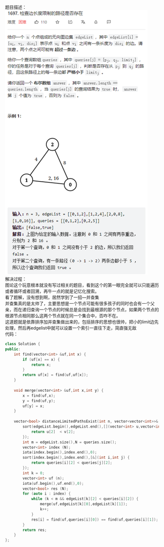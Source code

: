 题目描述：  
![image](/basical/gragh/image/image1.png)  
解决过程：  
图论这个玩意根本就没有写过相关的题目，看到这个的第一眼完全就可以只能遍历或者循环或者回溯，再牛一点的就是记忆化搜索。  
看了题解，没有想到啊，居然学到了一招—并查集  
并查集真的是太帅了，主要思想是一个节点可能有很多孩子的同时也会有一个父亲，而在递归查询一个节点的时候总是会找到最根源的那个节点，如果两个节点的根源节点相同那么这两个节点就在同一个集合中，否咋不在。  
这道题就是依靠排序加并查集做出来的，包括排序的思想也很帅，把小的limit边先处理，然后再edgelist中就可以设置一个索引一直往下走，简直强无敌  
代码： 
```cpp
class Solution {
public:
    int find(vector<int> &uf,int x) {
        if (uf[x] == x) {
            return x;
        }
        return uf[x] = find(uf,uf[x]);
    }

    void merge(vector<int> &uf,int x,int y) {
        x = find(uf,x);
        y = find(uf,y);
        uf[y] = x;
    }

    vector<bool> distanceLimitedPathsExist(int n, vector<vector<int>>& edgeList, vector<vector<int>>& queries) {
        sort(edgeList.begin(),edgeList.end(),[](vector<int> u,vector<int> v) {
            return u[2]  < v[2];
        });
        int m = edgeList.size(),N = queries.size();
        vector<int> index (N);
        iota(index.begin(),index.end(),0);
        sort(index.begin(),index.end(),[&](int i,int j) {
            return queries[i][2] < queries[j][2];
        });
        int k = 0;
        vector<int> uf (n);
        iota(uf.begin(),uf.end(),0);
        vector<bool> res (N);
        for (auto i : index) {
            while (k < m && edgeList[k][2] < queries[i][2]) {
                merge(uf,edgeList[k][0],edgeList[k][1]);
                k++;
            }
            res[i] = find(uf,queries[i][0]) == find(uf,queries[i][1]);
        }
        return res;
    }
};
```